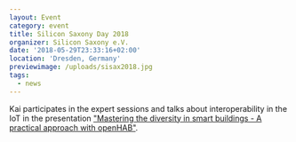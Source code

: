 ```yaml
---
layout: Event
category: event
title: Silicon Saxony Day 2018
organizer: Silicon Saxony e.V.
date: '2018-05-29T23:33:16+02:00'
location: 'Dresden, Germany'
previewimage: /uploads/sisax2018.jpg
tags:
  - news
---
```

Kai participates in the expert sessions and talks about interoperability in the IoT in the presentation ["Mastering the diversity in smart buildings - A practical approach with openHAB"](https://www.silicon-saxony.de/silicon-saxony-day/conference/expert-sessions/interoperability-for-industrial-internet-of-things/kai-kreuzer/).
